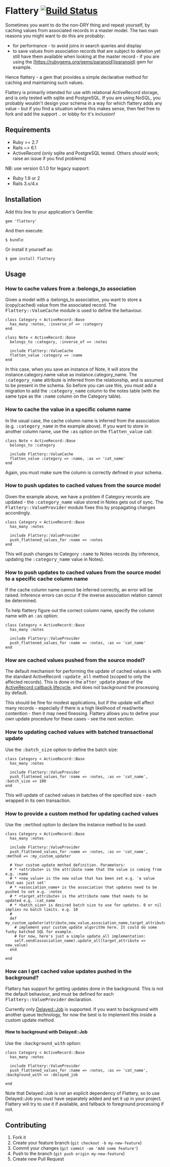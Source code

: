 # Flattery [![Build Status](https://secure.travis-ci.org/evendis/flattery.png?branch=master)](http://travis-ci.org/evendis/flattery)

Sometimes you want to do the non-DRY thing and repeat yourself, by caching values from associated records in a master model.
The two main reasons you might want to do this are probably:
* for performance - to avoid joins in search queries and display
* to save values from association records that are subject to deletion yet still have them available when looking at the master record - if you are using the [https://rubygems.org/gems/paranoid](paranoid) gem for example.

Hence flattery - a gem that provides a simple declarative method for caching and maintaining such values.

Flattery is primarily intended for use with relational ActiveRecord storage, and is only tested with sqlite and PostgreSQL.
If you are using NoSQL, you probably wouldn't design your schema in a way for which flattery adds any value - but if you find a situation where this makes sense, then feel free to fork and add the support .. or lobby for it's inclusion!

## Requirements

* Ruby >= 2.7
* Rails ~> 6.1
* ActiveRecord (only sqlite and PostgreSQL tested. Others _should_ work; raise an issue if you find problems)

NB: use version 0.1.0 for legacy support:

* Ruby 1.9 or 2
* Rails 3.x/4.x

## Installation

Add this line to your application's Gemfile:

    gem 'flattery'

And then execute:

    $ bundle

Or install it yourself as:

    $ gem install flattery

## Usage

### How to cache values from a :belongs_to association

Given a model with a :belongs_to association, you want to store a (copy/cached) value from the associated record. The <tt>Flattery::ValueCache</tt> module is used to define the behaviour.

    class Category < ActiveRecord::Base
      has_many :notes, :inverse_of => :category
    end

    class Note < ActiveRecord::Base
      belongs_to :category, :inverse_of => :notes

      include Flattery::ValueCache
      flatten_value :category => :name
    end

In this case, when you save an instance of Note, it will store the instance.category.name value as instance.category_name.
The <tt>:category_name</tt> attribute is inferred from the relationship, and is assumed to be present in the schema.
So before you can use this, you must add a migration to add the <tt>:category_name</tt> column to the notes table (with the same type as the <tt>:name</tt> column on the Category table).


### How to cache the value in a specific column name

In the usual case, the cache column name is inferred from the association (e.g. <tt>:category_name</tt> in the example above).
If you want to store in another column name, use the <tt>:as</tt> option on the <tt>flatten_value</tt> call:

    class Note < ActiveRecord::Base
      belongs_to :category

      include Flattery::ValueCache
      flatten_value :category => :name, :as => 'cat_name'
    end

Again, you must make sure the column is correctly defined in your schema.

### How to push updates to cached values from the source model

Given the example above, we have a problem if Category records are updated - the <tt>:category_name</tt> value stored in Notes gets out of sync. The <tt>Flattery::ValueProvider</tt> module fixes this by propagating changes accordingly.

    class Category < ActiveRecord::Base
      has_many :notes

      include Flattery::ValueProvider
      push_flattened_values_for :name => :notes
    end

This will push changes to Category <tt>:name</tt> to Notes records (by inference, updating the <tt>:category_name</tt> value in Notes).

### How to push updates to cached values from the source model to a specific cache column name

If the cache column name cannot be inferred correctly, an error will be raised. Inference errors can occur if the inverse association relation cannot be determined.

To help flattery figure out the correct column name, specify the column name with an <tt>:as</tt> option:

    class Category < ActiveRecord::Base
      has_many :notes

      include Flattery::ValueProvider
      push_flattened_values_for :name => :notes, :as => 'cat_name'
    end

### How are cached values pushed from the source model?

The default mechanism for performing the update of cached values is with the standard ActiveRecord <tt>:update_all</tt> method (scoped to only the affected records). This is done in the <tt>after_update</tt> phase of the [ActiveRecord callback lifecycle](http://api.rubyonrails.org/classes/ActiveRecord/Callbacks.html), and does not background the processing by default.

This should be fine for modest applications, but if the update will affect many records - especially if there is a high likelihood of read/write contention - then it may need finessing. Flattery allows you to define your own update procedure for these cases - see the next section.

### How to updating cached values with batched transactional update

Use the <tt>:batch_size</tt> option to define the batch size:

    class Category < ActiveRecord::Base
      has_many :notes

      include Flattery::ValueProvider
      push_flattened_values_for :name => :notes, :as => 'cat_name', :batch_size => 100
    end

This will update of cached values in batches of the specified size - each wrapped in its own transaction.

### How to provide a custom method for updating cached values

Use the <tt>:method</tt> option to declare the instance method to be used:

    class Category < ActiveRecord::Base
      has_many :notes

      include Flattery::ValueProvider
      push_flattened_values_for :name => :notes, :as => 'cat_name', :method => :my_custom_updater

      # Your custom update method definition. Parameters:
      # * +attribute+ is the attribute name that the value is coming from e.g. :name
      # * +new_value+ is the new value that has been set e.g. 'a value that was just set'
      # * +association_name+ is the association that updates need to be pushed to set e.g. :notes
      # * +target_attribute+ is the attribute name that needs to be updated e.g. :cat_name
      # * +batch_size+ is desired batch size to use for updates. 0 or nil implies no batch limits. e.g. 10
      #
      def my_custom_updater(attribute,new_value,association_name,target_attribute,batch_size)
        # implement your custom update algorithm here. It could do some funky batched SQL for example.
        # For now, here's just a simple update_all implementation:
        self.send(association_name).update_all(target_attribute => new_value)
      end

    end

### How can I get cached value updates pushed in the background?

Flattery has support for getting updates done in the background. This is not the default behaviour, and must be defined for each <tt>Flattery::ValueProvider</tt> declaration.

Currently only [Delayed::Job](https://github.com/collectiveidea/delayed_job) is supported. If you want to background with another queue technology, for now the best is to implement this inside a custom update method.

#### How to background with Delayed::Job

Use the <tt>:background_with</tt> option:

    class Category < ActiveRecord::Base
      has_many :notes

      include Flattery::ValueProvider
      push_flattened_values_for :name => :notes, :as => 'cat_name', :background_with => :delayed_job

    end

Note that Delayed::Job is not an explicit dependency of Flattery, so to use Delayed::Job you must have separately added and set it up in your project. Flattery will try to use it if available, and fallback to foreground processing if not.


## Contributing

1. Fork it
2. Create your feature branch (`git checkout -b my-new-feature`)
3. Commit your changes (`git commit -am 'Add some feature'`)
4. Push to the branch (`git push origin my-new-feature`)
5. Create new Pull Request
